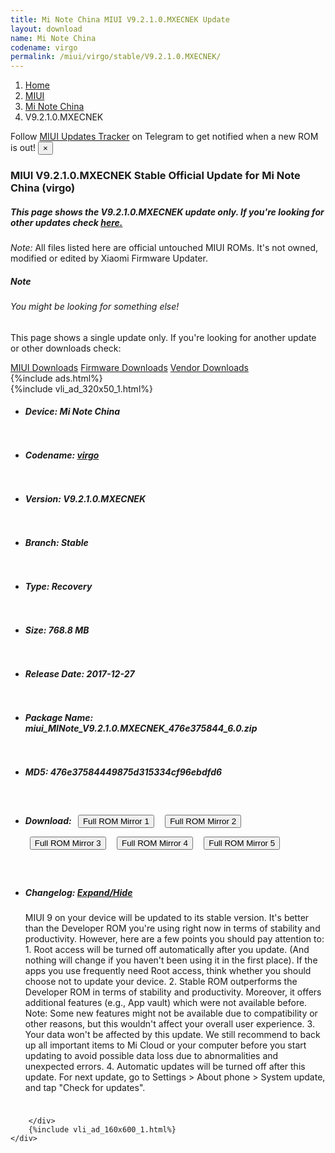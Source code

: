 ```yaml
---
title: Mi Note China MIUI V9.2.1.0.MXECNEK Update
layout: download
name: Mi Note China
codename: virgo
permalink: /miui/virgo/stable/V9.2.1.0.MXECNEK/
---
```

<nav aria-label="breadcrumb">
    <ol class="breadcrumb">
        <li class="breadcrumb-item"><a href="/">Home</a></li>
        <li class="breadcrumb-item"><a href="/miui/">MIUI</a></li>
        <li class="breadcrumb-item"><a href="/miui/virgo/">Mi Note China</a></li>
        <li class="breadcrumb-item active" aria-current="page">V9.2.1.0.MXECNEK</li>
    </ol>
</nav>
<div class="alert alert-primary alert-dismissible fade show" role="alert">
    Follow <a href="https://t.me/MIUIUpdatesTracker" class="alert-link">MIUI Updates Tracker</a> on Telegram to get
    notified when a new ROM is out!
    <button type="button" class="close" data-dismiss="alert" aria-label="Close">
        <span aria-hidden="true">&times;</span>
    </button>
</div>
<div class="col-12 mx-auto">
    <h3 class="title bg-light p-2 rounded">MIUI V9.2.1.0.MXECNEK Stable Official Update for Mi Note China (virgo)</h3>
    <h5>This page shows the V9.2.1.0.MXECNEK update only. If you're looking for other updates check
        <a href="/miui/virgo/">here.</a></h5>
    <p><i>Note: </i>All files listed here are official untouched MIUI ROMs.
        It's not owned, modified or edited by Xiaomi Firmware Updater.</p>
    <div class="card">
        <div class="card-body">
            <h5 class="card-title">Note</h5>
            <h6 class="card-subtitle mb-2 text-muted">You might be looking for something else!</h6>
            <p class="card-text">This page shows a single update only.
                If you're looking for another update or other downloads check:</p>
            <a href="/miui/" class="card-link">MIUI Downloads</a>
            <a href="/firmware/" class="card-link">Firmware Downloads</a>
            <a href="/vendor/" class="card-link">Vendor Downloads</a>
        </div>
    </div>
    {%include ads.html%}
    <div class="row justify-content-center">
        <div class="col-10" id="downloads">
                    <div class="card card-body">
            {%include vli_ad_320x50_1.html%}
            <ul class="list-unstyled">
                <li style="padding-bottom: 10px;">
                    <h5><b>Device: </b>Mi Note China</h5>
                </li>
                <li style="padding-bottom: 10px;">
                    <h5><b>Codename: </b> <a href="/miui/virgo/" target="_blank">virgo</a> </h5>
                </li>
                <li style="padding-bottom: 10px;">
                    <h5><b>Version: </b>V9.2.1.0.MXECNEK</h5>
                </li>
                <li style="padding-bottom: 10px;">
                    <h5><b>Branch: </b>Stable</h5>
                </li>
                <li style="padding-bottom: 10px;">
                    <h5><b>Type: </b>Recovery</h5>
                </li>
                <li style="padding-bottom: 10px;">
                    <h5><b>Size: </b>768.8 MB</h5>
                </li>
                <li style="padding-bottom: 10px;">
                    <h5><b>Release Date: </b>2017-12-27</h5>
                </li>
                <li style="padding-bottom: 10px;">
                    <h5><b>Package Name: </b><span id="filename" class="text-dark">miui_MINote_V9.2.1.0.MXECNEK_476e375844_6.0.zip</span></h5>
                </li>
                <li style="padding-bottom: 10px;">
                    <h5><b>MD5: </b><span id="md5" class="text-muted">476e37584449875d315334cf96ebdfd6</span></h5>
                </li>
                <li style="padding-bottom: 10px;">
                    <h5><b>Download: </b> <button type="button" id="download" class="btn btn-primary" style="margin: 7px;" onclick="window.open('https://cdn-ota.azureedge.net/V9.2.1.0.MXECNEK/miui_MINote_V9.2.1.0.MXECNEK_476e375844_6.0.zip', '_blank');"><i class="fa fa-download"></i> Full ROM Mirror 1</button> <button type="button" id="download" class="btn btn-primary" style="margin: 7px;" onclick="window.open('https://bn.d.miui.com/V9.2.1.0.MXECNEK/miui_MINote_V9.2.1.0.MXECNEK_476e375844_6.0.zip', '_blank');"><i class="fa fa-download"></i> Full ROM Mirror 2</button> <button type="button" id="download" class="btn btn-primary" style="margin: 7px;" onclick="window.open('https://ks3orig.bigota.d.miui.com/V9.2.1.0.MXECNEK/miui_MINote_V9.2.1.0.MXECNEK_476e375844_6.0.zip', '_blank');"><i class="fa fa-download"></i> Full ROM Mirror 3</button> <button type="button" id="download" class="btn btn-primary" style="margin: 7px;" onclick="window.open('https://airtel.bigota.d.miui.com/V9.2.1.0.MXECNEK/miui_MINote_V9.2.1.0.MXECNEK_476e375844_6.0.zip', '_blank');"><i class="fa fa-download"></i> Full ROM Mirror 4</button> <button type="button" id="download" class="btn btn-primary" style="margin: 7px;" onclick="window.open('https://hugeota.d.miui.com/V9.2.1.0.MXECNEK/miui_MINote_V9.2.1.0.MXECNEK_476e375844_6.0.zip', '_blank');"><i class="fa fa-download"></i> Full ROM Mirror 5</button></h5>
                </li>
                <li style="padding-bottom: 10px;">
                    <h5><b>Changelog: </b><a href="#virgo_1_changelog" data-toggle="collapse" role="button"
                            aria-expanded="false" aria-controls="virgo_1_changelog"> <i class="fa fa-arrow-down"
                                aria-hidden="true"></i> Expand/Hide</a></h5>
                    <div class="collapse" id="virgo_1_changelog">
                        <p id="changelog_text">MIUI 9 on your device will be updated to its stable version. It's better than the Developer ROM you're using right now in terms of stability and productivity. However, here are a few points you should pay attention to: 1. Root access will be turned off automatically after you update. (And nothing will change if you haven't been using it in the first place). If the apps you use frequently need Root access, think whether you should choose not to update your device. 2. Stable ROM outperforms the Developer ROM in terms of stability and productivity. Moreover, it offers additional features (e.g., App vault) which were not available before. Note: Some new features might not be available due to compatibility or other reasons, but this wouldn't affect your overall user experience. 3. Your data won't be affected by this update. We still recommend to back up all important items to Mi Cloud or your computer before you start updating to avoid possible data loss due to abnormalities and unexpected errors. 4. Automatic updates will be turned off after this update. For next update, go to Settings > About phone > System update, and tap "Check for updates".</p>
                    </div>
                </li>
            </ul>
        </div>

        </div>
        {%include vli_ad_160x600_1.html%}
    </div>
</div>
